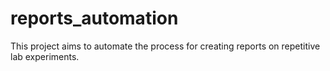 # reports_automation
This project aims to automate the process for creating reports on repetitive lab experiments.
